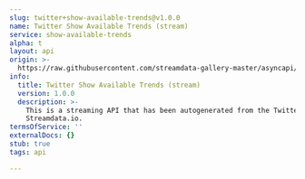 ```yaml
---
slug: twitter+show-available-trends@v1.0.0
name: Twitter Show Available Trends (stream)
service: show-available-trends
alpha: t
layout: api
origin: >-
  https://raw.githubusercontent.com/streamdata-gallery-master/asyncapi/master/_listings/twitter/twitter-show-available-trends-stream-async.md
info:
  title: Twitter Show Available Trends (stream)
  version: 1.0.0
  description: >-
    This is a streaming API that has been autogenerated from the Twitter using
    Streamdata.io.
termsOfService: ''
externalDocs: {}
stub: true
tags: api

---
```

